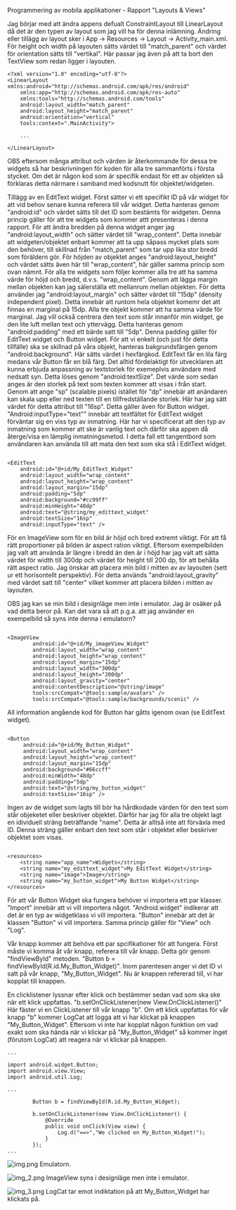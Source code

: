 Programmering av mobila applikationer - Rapport "Layouts & Views"


Jag börjar med att ändra appens defualt ConstraintLayout till LinearLayout då det är den typen av layout som jag vill ha för denna inlämning. 
Ändring eller tillägg av layout sker i App -> Resources -> Layout -> Activity_main.xml. För height och width på layouten sätts värdet till "match_parent" 
och värdet för orientation sätts till "vertikal".
Här passar jag även på att ta bort den TextView som redan ligger i layouten. 

```
<?xml version="1.0" encoding="utf-8"?>
<LinearLayout xmlns:android="http://schemas.android.com/apk/res/android"
    xmlns:app="http://schemas.android.com/apk/res-auto"
    xmlns:tools="http://schemas.android.com/tools"
    android:layout_width="match_parent"
    android:layout_height="match_parent"
    android:orientation="vertical"
    tools:context=".MainActivity">
    
    ...
    
</LinearLayout>

```
OBS eftersom många attribut och värden är återkommande för dessa tre widgets så har beskrivningen för koden för alla tre sammanförts i första stycket. Om det är någon kod som är 
specifik endast för ett av objekten så förklaras detta närmare i samband med kodsnutt för objektet/widgeten.

Tillägg av en EditText widget. Först sätter vi ett specifikt ID på vår widget för att vid behov senare kunna referera till vår widget. Detta hanteras genom "android:id"
och värdet sätts till det ID som bestämts för widgeten. Denna princip gäller för att tre widgets som kommer attt presenteras i denna rapport.
För att ändra bredden på denna widget anger jag "android:layout_width" och sätter värdet till "wrap_content". Detta innebär att 
widgeten/objektet enbart kommer att ta upp såpass mycket plats som den behöver, till skillnad från "match_parent" som tar upp lika stor bredd som föräldern gör.
För höjden av objektet anges "android:layout_height" och värdet sätts även här till "wrap_content", här gäller samma princip som ovan nämnt. För alla tre widgets
som följer kommer alla tre att ha samma värde för höjd och bredd, d.v.s. "wrap_content". 
Genom att lägga margin mellan objekten kan jag sälerställa ett mellanrum mellan objekten. För detta använder jag "android:layout_margin" och sätter värdet till "15dp"
(density independent pixel). Detta innebär att runtom hela objektet komemr det att finnas en marginal på 15dp. Alla tre objekt kommer att ha samma värde för marginal.
Jag vill också centrera den text som står innanför min widget, ge den lite luft mellan text och yttervägg. Detta hanteras genom "android:padding" med ett bärde satt till
"5dp". Denna padding gäller för EditText widget och Button widget. 
För att vi enkelt (och just för detta tillfälle) ska se skillnad på våra objekt, hanteras bakgrundsfärgen genom "android:background". Här sätts värdet i hexfärgkod.
EditText får en lila färg medans vår Button får en blå färg.
Det alltid fördelaktigt för utvecklaren att kunna erbjuda anpassning av textstorlek för exemeplvis användare med nedsatt syn. Detta löses genom "android:textSize".
Det värde som sedan anges är den storlek på text som texten kommer att visas i från start. Genom att ange "sp" (scalable pixels) istället för "dp" innebär att anändaren
kan skala upp eller ned texten till en tillfredställande storlek. Här har jag sätt värdet för detta attribut till "16sp". Detta gäller även för Button widget.
"Android:inputType="text"" innebär att textfältet för EditText widget förväntar sig en viss typ av inmatning. Här har vi specificerat att den typ av inmatning som kommer att
ske är vanlig text och därför ska appen då återge/visa en lämplig inmatningsmetod. I detta fall ett tangentbord som användaren kan använda till att mata den text som ska stå i 
EditText widget.


```

<EditText
    android:id="@+id/My_EditText_Widget"
    android:layout_width="wrap_content"
    android:layout_height="wrap_content"
    android:layout_margin="15dp"
    android:padding="5dp"
    android:background="#cc99ff"
    android:minHeight="48dp"
    android:text="@string/my_edittext_widget"
    android:textSize="16sp"
    android:inputType="text" />

```

För en ImageView som för en bild är höjd och bred extremt viktigt. För att få rätt proportioner på bilden är aspect ration viktigt. Eftersom exempelbilden jag
valt att använda är längre i bredd än den är i höjd har jag valt att sätta värdet för width till 300dp och värdet för height till 200 dp, för att behålla rätt
aspect ratio.
Jag önskar att placera min bild i mitten av av layouten (sett ur ett horisontellt perspektiv). För detta används "android:layout_gravity" med värdet satt 
till "center" vilket kommer att placera bilden i mitten av layouten.

OBS jag kan se min bild i designläge men inte i emulator. Jag är osäker på vad detta beror på. Kan det vara så att p.g.a. att jag använder en exempelbild så
syns inte denna i emulatorn?

```

<ImageView
        android:id="@+id/My_imageView_Widget"
        android:layout_width="wrap_content"
        android:layout_height="wrap_content"
        android:layout_margin="15dp"
        android:layout_width="300dp"
        android:layout_height="200dp"
        android:layout_gravity="center"
        android:contentDescription="@string/image"
        tools:srcCompat="@tools:sample/avatars" />
        tools:srcCompat="@tools:sample/backgrounds/scenic" />

```

All information angående kod för Button har gåtts igenom ovan (se EditText widget).

```

<Button
     android:id="@+id/My_Button_Widget"
     android:layout_width="wrap_content"
     android:layout_height="wrap_content"
     android:layout_margin="15dp"
     android:background="#66ccff"
     android:minWidth="48dp"
     android:padding="5dp"
     android:text="@string/my_button_widget"
     android:textSize="16sp" />

```

Ingen av de widget som lagts till bör ha hårdkodade värden för den text som står objeketet eller beskriver objektet. Därför har jag för alla tre objekt lagt
en idividuell sträng beträffande "name". Detta är alltså inte att förväxla med ID. Denna sträng gäller enbart den text som står i objektet eller beskriver objektet
som visas.

```

<resources>
    <string name="app_name">Widgets</string>
    <string name="my_edittext_widget">My EditText Widget</string>
    <string name="image">Image</string>
    <string name="my_button_widget">My Button Widget</string>
</resources>

```

För att vår Button Widget ska fungera behöver vi importera ett par klasser. "Import" innebär att vi vill importera något. "Android.widget" indikerar att
det är en typ av widgetklass vi vill importera. "Button" innebär att det är klassen "Button" vi vill importera. Samma princip gäller för "View" och "Log".

Vår knapp kommer att behöva ett par spcifikationer för att fungera. Först måste vi komma åt vår knapp, referera till vår knapp. Detta gör genom "findViewById" metoden.
"Button b = findViewById(R.id.My_Button_Widget)". Inom parentesen anger vi det ID vi satt på vår knapp, "My_Button_Widget". Nu är knappen refererad till, vi har kopplat till knappen. 

En clicklistener lyssnar efter klick och bestämmer sedan vad som ska ske när ett klick uppfattas. "b.setOnClickListener(new View.OnClickListener()" Här fäster vi en ClickListener till
vår knapp "b". Om ett klick uppfattas för vår knapp "b" kommer LogCat att logga att vi har klickat på knappen "My_Button_Widget". Eftersom vi inte har kopplat någon funktion om vad exakt 
som ska hända när vi klickar på "My_Button_Widget" så kommer inget (förutom LogCat) att reagera när vi klickar på knappen.

```
... 

import android.widget.Button;
import android.view.View;
import android.util.Log;

...

        Button b = findViewById(R.id.My_Button_Widget);

        b.setOnClickListener(new View.OnClickListener() {
            @Override
            public void onClick(View view) {
                Log.d("==>","We clicked on My_Button_Widget!");
            }
        });
...       

```

![img.png](img.png)
Emulatorn.

![img_2.png](img_2.png)
ImageView syns i designläge men inte i emulator.

![img_3.png](img_3.png)
LogCat tar emot indiktation på att My_Button_Widget har klickats på.





